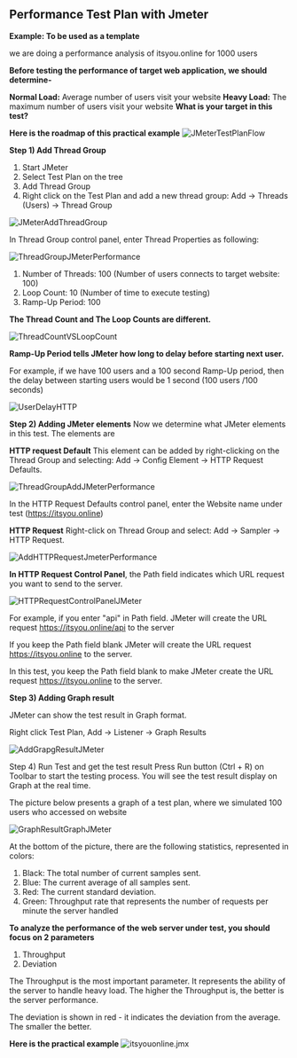 ## Performance Test Plan with Jmeter

**Example: To be used as a template**

we are doing a performance analysis of itsyou.online for 1000 users

**Before testing the performance of target web application, we should determine-**

**Normal Load:** Average number of users visit your website
**Heavy Load:** The maximum number of users visit your website
**What is your target in this test?**

**Here is the roadmap of this practical example**
![JMeterTestPlanFlow](JMeterTestPlanFlow.png)

**Step 1) Add Thread Group**

1. Start JMeter
2. Select Test Plan on the tree
3. Add Thread Group
4. Right click on the Test Plan and add a new thread group: Add -> Threads (Users) -> Thread Group

![JMeterAddThreadGroup](JMeterAddThreadGroup.png)

In Thread Group control panel, enter Thread Properties as following:

![ThreadGroupJMeterPerformance](ThreadGroupJMeterPerformance.png)

1. Number of Threads: 100 (Number of users connects to target website: 100)
2. Loop Count: 10 (Number of time to execute testing)
3. Ramp-Up Period: 100

**The Thread Count and The Loop Counts are different.**

![ThreadCountVSLoopCount](ThreadCountVSLoopCount.png)

**Ramp-Up Period tells JMeter how long to delay before starting next user.**

For example, if we have 100 users and a 100 second Ramp-Up period, then the delay between starting users would be 1 second (100 users /100 seconds)

![UserDelayHTTP](UserDelayHTTP.png)

**Step 2) Adding JMeter elements**
Now we determine what JMeter elements in this test. The elements are

**HTTP request Default**
This element can be added by right-clicking on the Thread Group and selecting: Add -> Config Element -> HTTP Request Defaults.

![ThreadGroupAddJMeterPerformance](ThreadGroupAddJMeterPerformance.png)

In the HTTP Request Defaults control panel, enter the Website name under test (https://itsyou.online)

**HTTP Request**
Right-click on Thread Group and select: Add -> Sampler -> HTTP Request.

![AddHTTPRequestJmeterPerformance](AddHTTPRequestJmeterPerformance.png)

**In HTTP Request Control Panel**, the Path field indicates which URL request you want to send to the server.

![HTTPRequestControlPanelJMeter](HTTPRequestControlPanelJMeter.png)

For example, if you enter "api" in Path field. JMeter will create the URL request https://itsyou.online/api  to the server

If you keep  the Path field blank  JMeter will create the URL request https://itsyou.online to the server.

In this test, you keep the Path field blank to make JMeter create the URL request https://itsyou.online to the server.

**Step 3) Adding Graph result**

JMeter can show the test result in Graph format.

Right click Test Plan, Add -> Listener -> Graph Results

![AddGrapgResultJMeter](AddGrapgResultJMeter.png)

Step 4) Run Test and get the test result
Press Run button (Ctrl + R) on Toolbar to start the testing process. You will see the test result display on Graph at the real time.

The picture below presents a graph of a test plan, where we simulated 100 users who accessed on website

![GraphResultGraphJMeter](GraphResultGraphJMeter.png)

At the bottom of the picture, there are the following statistics, represented in colors:

1. Black: The total number of current samples sent.
2. Blue: The current average of all samples sent.
3. Red: The current standard deviation.
4. Green: Throughput rate that represents the number of requests per minute the server handled

**To analyze the performance of the web server under test, you should focus on 2 parameters**

1. Throughput
2. Deviation

The Throughput is the most important parameter. It represents the ability of the server to handle heavy load.  The higher the Throughput is, the better is the server performance.

The deviation is shown in red - it indicates the deviation from the average. The smaller the better.

**Here is the practical example**
![itsyouonline.jmx](itsyouonline.jmx)
